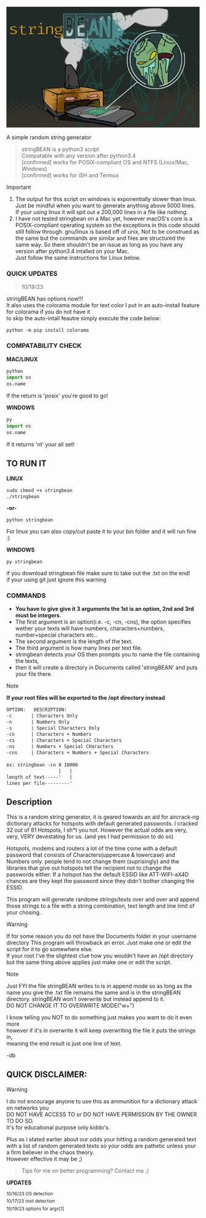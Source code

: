 ![stringbean.png](https://github.com/dirtybrie/stringbean/blob/%7Bdirt%7D/img/stringbean.png)
<!--?raw=true-->
A simple random string generator

> stringBEAN is a python3 script<br/>
> Compatable with any version after python3.4<br/>
> [confirmed] works for POSIX-compliant OS and NTFS (Linux/Mac, Windows)<br/>
> [confirmed] works for iSH and Termux

> [!IMPORTANT]
> 1. The output for this script on windows is exponentially slower than linux. Just be mindful when you
> want to generate anything above 5000 lines. If your using linux it will spit out a 200,000 lines in a file like nothing.<br/>
> 2. I have not tested stringbean on a Mac yet, however macOS's core is a
> POSIX-compliant operating system so the exceptions in this code should still follow through.
> gnu/linux is based off of unix, Not to be construed as the same but the commands are similar
> and files are structured the same way. So there shouldn't be an issue as long as you have any version after python3.4 intalled on your Mac.<br/>
> Just follow the same instructions for Linux below.

### QUICK UPDATES
>10/19/23

stringBEAN has options now!!!<br/> It also uses the colorama module for text color
I put in an auto-install feature for colorama if you do not have it<br/>
to skip the auto-intall feautre simply execute the code below:

```
python -m pip install colorama
```

### COMPATABILITY CHECK

__MAC/LINUX__
```python
python
import os
os.name
```
If the return is 'posix' you're good to go!<br>

__WINDOWS__
```python
py
import os
os.name
```
If it returns 'nt' your all set!

## TO RUN IT

__LINUX__
```
sudo chmod +x stringbean
./stringbean
```
__-or-__
```
python stringbean
```
For linux you can also copy/cut paste it to your bin folder and it will run fine :)

__WINDOWS__
```
py stringbean
```
if you download stringbean file make sure to take out the .txt on the end!<br/>
if your using git just ignore this warning
 
### COMMANDS
* __You have to give give it 3 arguments the 1st is an option, 2nd and 3rd must be integers__.
* The first argument is an option(i.e. -c, -cn, -cns), the option specifies wether your texts will 
  have numbers, characters+numbers, number+special characters etc.. 
* The second argument is the length of the text.
* The third argument is how many lines per text file.
* stringbean detects your OS then prompts you to name the file containing the texts,
* then it will create a directory in Documents called 'stringBEAN' and puts your file there.
> [!NOTE]
> __If your root files will be exported to the /opt directory instead__
```
OPTION:   DESCRIPTION:
-c       | Characters Only
-n       | Numbers Only
-s       | Special Characters Only
-cn      | Characters + Numbers
-cs      | Characters + Special Characters
-ns      | Numbers + Special CHaracters
-cns     | Characters + Numbers + Special Characters

ex: stringbean -cn 8 10000
                   |   |
length of text-----'   |
lines per file---------'

```
## Description

This is a random string generator, it is geared towards an aid for aircrack-ng 
dictionary attacks for hotspots with default generated passwords.
I cracked 32 out of 81 Hotspots, I sh*t you not.
However the actual odds are very, very, VERY devestating for us.
(and yes I had permission to do so)

Hotspots, modems and routers a lot of the time come with a default password that 
consists of Characters(uppercase & lowercase) and Numbers only. people tend to not
change them (suprisingly) and the libraries that give out hotspots tell the recipient 
not to change the passwords either. If a hotspot has the default ESSID like
ATT-WIFI-aX4D chances are they kept the password since they didn't bother
changing the ESSID.
 
This program will generate randome strings/texts over and over and append those
strings to a file with a string combination, text length and line limit of your chosing.

> [!WARNING]
> If for some reason you do not have the Documents folder in your username directory
> This program will throwback an error. Just make one or edit the script for it to go somewhere else.<br/>
> If your root I've the slightest clue how you wouldn't have an /opt
> directory but the same thing above applies just make one or edit the script.

> [!NOTE]
> Just FYI the file stringBEAN writes to is in append mode so as long
> as the name you give the .txt file remains the same and is in the
> stringBEAN directory.
> stringBEAN won't overwrite but instead append to it.<br/>
> DO NOT CHANGE IT TO OVERWRITE MODE("w+")
>
> I know telling you NOT to do something just makes you want to do it even more<br/>
> however if it's in overwrite it will keep overwriting the file it puts the strings in,<br/>
> meaning the end result is just one line of text.
> 
> -db

## QUICK DISCLAIMER:

> [!WARNING]
> I do not encourage anyone to use this as ammunition for a dictionary attack on networks you<br/>
> DO NOT HAVE ACCESS TO or DO NOT HAVE PERMISSION BY THE OWNER TO DO SO.<br/>
> It's for educational purpose only kiddo's.

Plus as I stated earlier about our odds your hitting a random generated text with a list of random generated texts so your odds are pathetic unless your a firm believer in the chaos theory.<br/>
However effective it may be ;)

> Tips for me on better programming? Contact me ;)

__UPDATES__<br/>

<sup>
10/16/23 OS detection<br/>
10/17/23 root detection<br/>
10/19/23 options for argv[1]
</sup>

